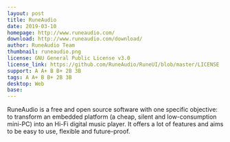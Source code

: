 ```yaml
---
layout: post
title: RuneAudio
date: 2019-03-10
homepage: http://www.runeaudio.com/
download: http://www.runeaudio.com/download/
author: RuneAudio Team
thumbnail: runeaudio.png
license: GNU General Public License v3.0
license_link: https://github.com/RuneAudio/RuneUI/blob/master/LICENSE
support: A A+ B B+ 2B 3B
tags: A A+ B B+ 2B 3B
desktop: Web
base: 
---
```


 

RuneAudio is a free and open source software with one specific objective: to transform an embedded platform (a cheap, silent and low-consumption mini-PC) into an Hi-Fi digital music player. It offers a lot of features and aims to be easy to use, flexible and future-proof.
